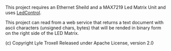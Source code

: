This project requires an Ethernet Sheild and a MAX7219 Led Matrix Unit and uses [LedControl](http://wayoda.github.io/LedControl/).

This project can read from a web service that returns a text document with ascii characters (unsigned chars, bytes) that will be rended in binary form on the right side of the LED Matrix.





(c) Copyright Lyle Troxell
Released under Apache License, version 2.0